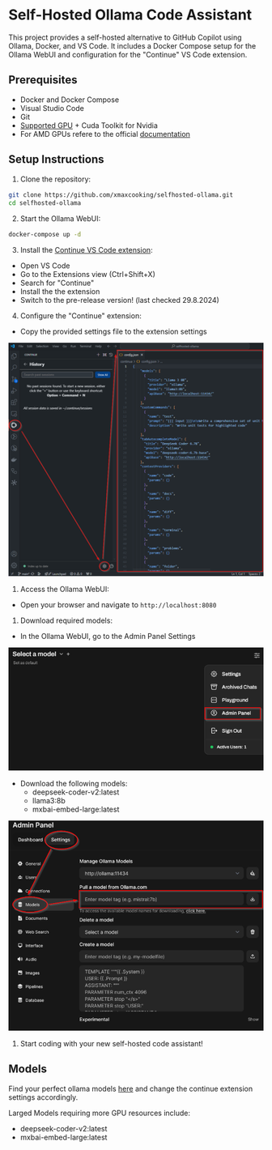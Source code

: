 # Self-Hosted Ollama Code Assistant

This project provides a self-hosted alternative to GitHub Copilot using Ollama, Docker, and VS Code. It includes a Docker Compose setup for the Ollama WebUI and configuration for the "Continue" VS Code extension.

## Prerequisites

- Docker and Docker Compose
- Visual Studio Code
- Git
- [Supported GPU](https://github.com/ollama/ollama/blob/main/docs/gpu.md) + Cuda Toolkit for Nvidia
- For AMD GPUs refere to the official [documentation](https://docs.openwebui.com/getting-started/#docker-compose)

## Setup Instructions

1. Clone the repository:

```bash	
git clone https://github.com/xmaxcooking/selfhosted-ollama.git
cd selfhosted-ollama
```

2. Start the Ollama WebUI:

```bash	
docker-compose up -d
```

3. Install the [Continue VS Code extension](https://docs.continue.dev/quickstart):
- Open VS Code
- Go to the Extensions view (Ctrl+Shift+X)
- Search for "Continue"
- Install the the extension
- Switch to the pre-release version! (last checked 29.8.2024)

4. Configure the "Continue" extension:
- Copy the provided settings file to the extension settings

![Alt text](images/continue.png)

1. Access the Ollama WebUI:
- Open your browser and navigate to `http://localhost:8080`

1. Download required models:
- In the Ollama WebUI, go to the Admin Panel Settings

![Alt text](images/admin.png)

- Download the following models:
  - deepseek-coder-v2:latest
  - llama3:8b
  - mxbai-embed-large:latest

![Alt text](images/model.png)

1. Start coding with your new self-hosted code assistant!

## Models

Find your perfect ollama models [here](https://ollama.com/library) and change the continue extension settings accordingly.
 
 Larged Models requiring more GPU resources include:
  - deepseek-coder-v2:latest
  - mxbai-embed-large:latest